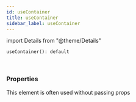 ```yaml
---
id: useContainer
title: useContainer
sidebar_label: useContainer
---
```


import Details from "@theme/Details"


```tsx
useContainer(): default
```
<br/>



### Properties

This element is often used without passing props

